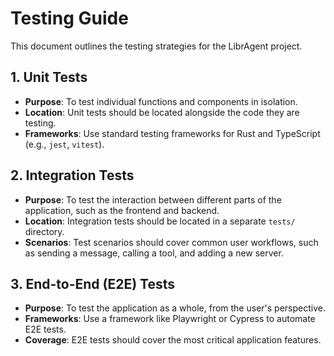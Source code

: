 # Testing Guide

This document outlines the testing strategies for the LibrAgent project.

## 1. Unit Tests

- **Purpose**: To test individual functions and components in isolation.
- **Location**: Unit tests should be located alongside the code they are testing.
- **Frameworks**: Use standard testing frameworks for Rust and TypeScript (e.g., `jest`, `vitest`).

## 2. Integration Tests

- **Purpose**: To test the interaction between different parts of the application, such as the frontend and backend.
- **Location**: Integration tests should be located in a separate `tests/` directory.
- **Scenarios**: Test scenarios should cover common user workflows, such as sending a message, calling a tool, and adding a new server.

## 3. End-to-End (E2E) Tests

- **Purpose**: To test the application as a whole, from the user's perspective.
- **Frameworks**: Use a framework like Playwright or Cypress to automate E2E tests.
- **Coverage**: E2E tests should cover the most critical application features.

